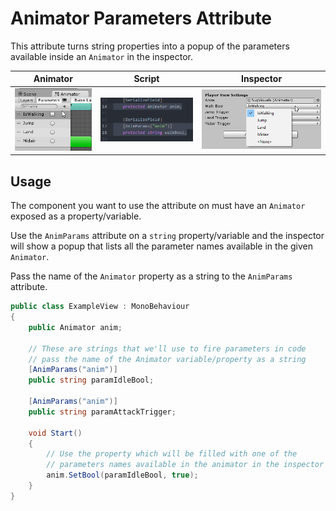 Animator Parameters Attribute
===

This attribute turns string properties into a popup of the parameters available inside an `Animator` in the inspector.

| Animator | Script | Inspector |
|--|--|--|
| ![Component](../READMEImg/AnimParamsAttr/AnimParams-Component.png) | ![Script](../READMEImg/AnimParamsAttr/AnimParams-Script.png) | ![Inspector](../READMEImg/AnimParamsAttr/AnimParams-Inspector.png) |

Usage
---

The component you want to use the attribute on must have an `Animator` exposed as a property/variable.

Use the `AnimParams` attribute on a `string` property/variable and the inspector will show a popup that lists all the parameter names available in the given `Animator`.

Pass the name of the `Animator` property as a string to the `AnimParams` attribute.

```C#
public class ExampleView : MonoBehaviour
{
	public Animator anim;

	// These are strings that we'll use to fire parameters in code
	// pass the name of the Animator variable/property as a string
	[AnimParams("anim")]
	public string paramIdleBool;

	[AnimParams("anim")]
	public string paramAttackTrigger;

	void Start()
	{
		// Use the property which will be filled with one of the
		// parameters names available in the animator in the inspector
		anim.SetBool(paramIdleBool, true);
	}
}
```
